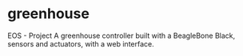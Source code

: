 # greenhouse
EOS - Project
A greenhouse controller built with a BeagleBone Black, sensors and actuators, with a web interface.
